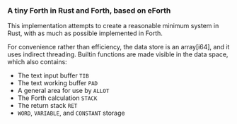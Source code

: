 ### A tiny Forth in Rust and Forth, based on eForth

This implementation attempts to create a reasonable minimum system in Rust, with as much as possible implemented in Forth.

For convenience rather than efficiency, the data store is an array[i64], and it uses indirect threading.
Builtin functions are made visible in the data space, which also contains:
- The text input buffer `TIB`
- The text working buffer `PAD`
- A general area for use by `ALLOT`
- The Forth calculation `STACK`
- The return stack `RET`
- `WORD`, `VARIABLE`, and `CONSTANT` storage

